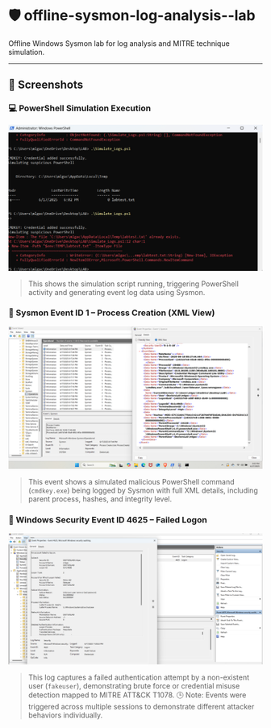 # 🛡️ offline-sysmon-log-analysis--lab

Offline Windows Sysmon lab for log analysis and MITRE technique simulation.

---

## 📸 Screenshots

### 💻 PowerShell Simulation Execution

![PowerShell Screenshot](simulated_log.png)

> This shows the simulation script running, triggering PowerShell activity and generating event log data using Sysmon.
### 🧾 Sysmon Event ID 1 – Process Creation (XML View)

![Event ID 1 - Sysmon XML](event_id_1_sysmon_xml.png)

> This event shows a simulated malicious PowerShell command (`cmdkey.exe`) being logged by Sysmon with full XML details, including parent process, hashes, and integrity level.
### 🔐 Windows Security Event ID 4625 – Failed Logon

![Event ID 4625 - Failed Logon](event_id_4625_failed_logon.png)

> This log captures a failed authentication attempt by a non-existent user (`fakeuser`), demonstrating brute force or credential misuse detection mapped to MITRE ATT&CK T1078.
🕒 Note: Events were triggered across multiple sessions to demonstrate different attacker behaviors individually.
